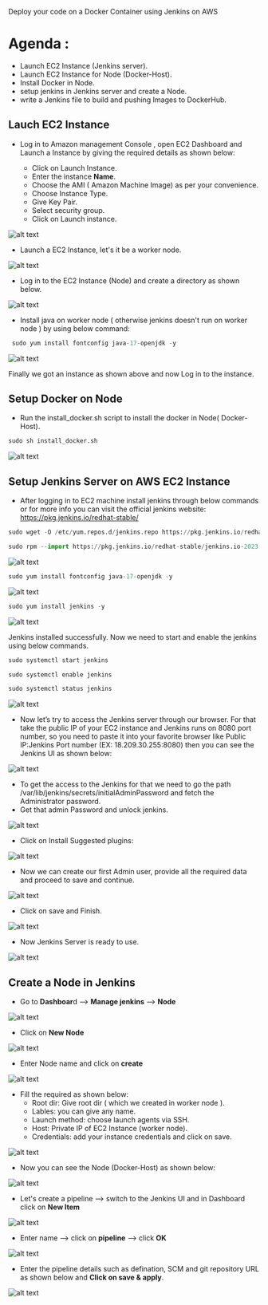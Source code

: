 Deploy your code on a Docker Container using Jenkins on AWS

# Agenda :
* Launch EC2 Instance (Jenkins server).
* Launch EC2 Instance for Node (Docker-Host).
* Install Docker in Node.
* setup jenkins in Jenkins server and create a Node.
* write a Jenkins file to build and pushing Images to DockerHub.

## Lauch EC2 Instance
* Log in to Amazon management Console , open EC2 Dashboard and Launch a Instance by giving the required details as shown below:

    * Click on Launch Instance.
    * Enter the instance **Name**.
    * Choose the AMI ( Amazon Machine Image) as per your convenience.
    * Choose Instance Type.
    * Give Key Pair.
    * Select security group.
    * Click on Launch instance.

![alt text](images/image-1.png)

* Launch a EC2 Instance, let's it be a worker node.

![alt text](images/image-17.png)
* Log in to the EC2 Instance (Node) and create a directory as shown below.

![alt text](images/image-18.png)

* Install java on worker node ( otherwise jenkins doesn't run on worker node ) by using below command:
```python
 sudo yum install fontconfig java-17-openjdk -y
```
![alt text](images/image-19.png)

Finally we got an instance as shown above and now Log in to the instance.

## Setup Docker on Node

* Run the install_docker.sh script to install the docker in Node( Docker-Host).

```python
sudo sh install_docker.sh
```
![alt text](images/image-20.png)

## Setup Jenkins Server on AWS EC2 Instance

* After logging in to EC2 machine install jenkins through below commands or for more info you can visit the official jenkins website: https://pkg.jenkins.io/redhat-stable/

```python
sudo wget -O /etc/yum.repos.d/jenkins.repo https://pkg.jenkins.io/redhat-stable/jenkins.repo

sudo rpm --import https://pkg.jenkins.io/redhat-stable/jenkins.io-2023.key
```
![alt text](images/image-2.png)

```python
sudo yum install fontconfig java-17-openjdk -y
```

![alt text](images/image-3.png)

```python
sudo yum install jenkins -y
```
![alt text](images/image-4.png)

Jenkins installed successfully. Now we need to start and enable the jenkins using below commands.
```python
sudo systemctl start jenkins

sudo systemctl enable jenkins

sudo systemctl status jenkins
```
![alt text](images/image-5.png)

* Now let’s try to access the Jenkins server through our browser. For that take the public IP of your EC2 instance and Jenkins runs on 8080 port number, so you need to paste it into your favorite browser like Public IP:Jenkins Port number (EX: 18.209.30.255:8080) then you can see the Jenkins UI as shown below:

![alt text](images/image-6.png)

* To get the access to the Jenkins for that we need to go the path /var/lib/jenkins/secrets/initialAdminPassword and fetch the Administrator password.
* Get that admin Password and unlock jenkins.

![alt text](images/image-7.png)

* Click on Install Suggested plugins:

![alt text](images/image-8.png)

* Now we can create our first Admin user, provide all the required data and proceed to save and continue.

![alt text](images/image-9.png)

* Click on save and Finish.

![alt text](images/image-10.png)

* Now Jenkins Server is ready to use.

![alt text](images/image-11.png)

## Create a Node in Jenkins
* Go to **Dashboar**d --> **Manage jenkins** --> **Node**

![alt text](images/image-12.png)
* Click on **New Node**

![alt text](images/image-13.png)
* Enter Node name and click on **create**

![alt text](images/image-14.png)

* Fill the required as shown below:
  * Root dir: Give root dir ( which we created in worker node ).
  * Lables: you can give any name.
  * Launch method: choose launch agents via SSH.
  * Host: Private IP of EC2 Instance (worker node).
  * Credentials: add your instance credentials and click on save.
  
![alt text](images/image-15.png)
* Now you can see the Node (Docker-Host) as shown below:

![alt text](images/image-16.png)

* Let's create a pipeline --> switch to the Jenkins UI and in Dashboard click on **New Item**

![alt text](images/image-21.png)

* Enter name --> click on **pipeline** --> click **OK**

![alt text](images/image-22.png)

* Enter the pipeline details such as defination, SCM and git repository URL as shown below and **Click on save & apply**.

![alt text](images/image-23.png)
